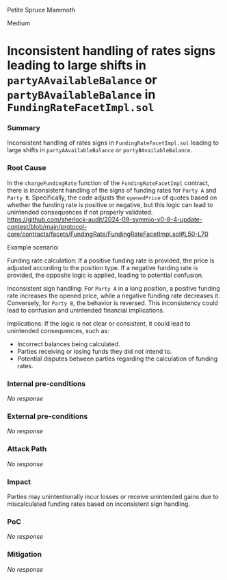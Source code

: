 Petite Spruce Mammoth

Medium

# Inconsistent handling of rates signs leading to large shifts in `partyAAvailableBalance` or `partyBAvailableBalance` in `FundingRateFacetImpl.sol`

### Summary

Inconsistent handling of rates signs in `FundingRateFacetImpl.sol` leading to large shifts in `partyAAvailableBalance` or `partyBAvailableBalance`.

### Root Cause

In the `chargeFundingRate` function of the `FundingRateFacetImpl` contract, there is inconsistent handling of the signs of funding rates for `Party A` and `Party B`. Specifically, the code adjusts the `openedPrice` of quotes based on whether the funding rate is positive or negative, but this logic can lead to unintended consequences if not properly validated.
https://github.com/sherlock-audit/2024-09-symmio-v0-8-4-update-contest/blob/main/protocol-core/contracts/facets/FundingRate/FundingRateFacetImpl.sol#L50-L70

Example scenario:

Funding rate calculation:
If a positive funding rate is provided, the price is adjusted according to the position type.
If a negative funding rate is provided, the opposite logic is applied, leading to potential confusion.

Inconsistent sign handling:
For `Party A` in a long position, a positive funding rate increases the opened price, while a negative funding rate decreases it. Conversely, for `Party B`, the behavior is reversed. This inconsistency could lead to confusion and unintended financial implications.

Implications:
If the logic is not clear or consistent, it could lead to unintended consequences, such as:
- Incorrect balances being calculated.
- Parties receiving or losing funds they did not intend to.
- Potential disputes between parties regarding the calculation of funding rates.

### Internal pre-conditions

_No response_

### External pre-conditions

_No response_

### Attack Path

_No response_

### Impact

Parties may unintentionally incur losses or receive unintended gains due to miscalculated funding rates based on inconsistent sign handling.

### PoC

_No response_

### Mitigation

_No response_